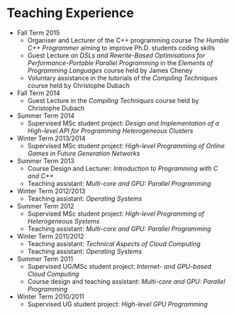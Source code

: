 # Teaching Experience

* Fall Term 2015
	* Organiser and Lecturer of the C++ programming course *The Humble C++ Programmer* aiming to improve Ph.D. students coding skills
	* Guest Lecture on *DSLs and Rewrite-Based Optimisations for Performance-Portable Parallel Programming* in the *Elements of Programming Languages* course held by James Cheney
	* Voluntary assistance in the tutorials of the *Compiling Techniques* course held by Christophe Dubach
* Fall Term 2014
	* Guest Lecture in the *Compiling Techniques* course held by Christophe Dubach
* Summer Term 2014
	* Supervised MSc student project: *Design and Implementation of a High-level API for Programming Heterogeneous Clusters*
* Winter Term 2013/2014
	* Supervised MSc student project: *High-level Programming of Online Games in Future Generation Networks*
* Summer Term 2013
	* Course Design and Lecturer: *Introduction to Programming with C and C++*
	* Teaching assistant: *Multi-core and GPU: Parallel Programming*
* Winter Term 2012/2013
	* Teaching assistant: *Operating Systems*
* Summer Term 2012  
	* Supervised MSc student project: *High-level Programming of Heterogeneous Systems*
	* Teaching assistant: *Multi-core and GPU: Parallel Programming*
* Winter Term 2011/2012
	* Teaching assistant: *Technical Aspects of Cloud Computing*
	* Teaching assistant: *Operating Systems*
* Summer Term 2011
	* Supervised UG/MSc student project: *Internet- and GPU-based Cloud Computing*
	* Course design and teaching assistant: *Multi-core and GPU: Parallel Programming*
* Winter Term 2010/2011
	* Supervised UG student project: *High-level GPU Programming*